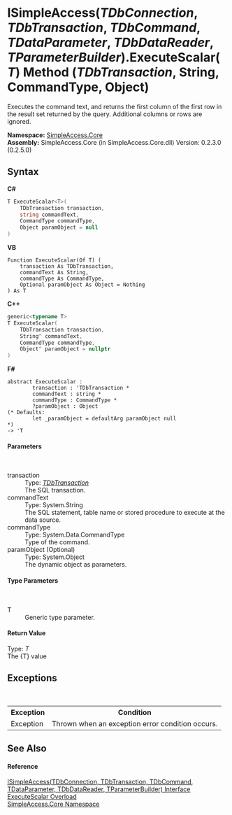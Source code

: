 # ISimpleAccess(*TDbConnection*, *TDbTransaction*, *TDbCommand*, *TDataParameter*, *TDbDataReader*, *TParameterBuilder*).ExecuteScalar(*T*) Method (*TDbTransaction*, String, CommandType, Object)
 

Executes the command text, and returns the first column of the first row in the result set returned by the query. Additional columns or rows are ignored.

**Namespace:**&nbsp;<a href="a16105b5-9ef0-1333-33d4-5a00c99c3614">SimpleAccess.Core</a><br />**Assembly:**&nbsp;SimpleAccess.Core (in SimpleAccess.Core.dll) Version: 0.2.3.0 (0.2.5.0)

## Syntax

**C#**<br />
``` C#
T ExecuteScalar<T>(
	TDbTransaction transaction,
	string commandText,
	CommandType commandType,
	Object paramObject = null
)

```

**VB**<br />
``` VB
Function ExecuteScalar(Of T) ( 
	transaction As TDbTransaction,
	commandText As String,
	commandType As CommandType,
	Optional paramObject As Object = Nothing
) As T
```

**C++**<br />
``` C++
generic<typename T>
T ExecuteScalar(
	TDbTransaction transaction, 
	String^ commandText, 
	CommandType commandType, 
	Object^ paramObject = nullptr
)
```

**F#**<br />
``` F#
abstract ExecuteScalar : 
        transaction : 'TDbTransaction * 
        commandText : string * 
        commandType : CommandType * 
        ?paramObject : Object 
(* Defaults:
        let _paramObject = defaultArg paramObject null
*)
-> 'T 

```


#### Parameters
&nbsp;<dl><dt>transaction</dt><dd>Type: <a href="0a1ff90a-7c2b-18a8-adb6-ac494a3c34b5">*TDbTransaction*</a><br />The SQL transaction.</dd><dt>commandText</dt><dd>Type: System.String<br />The SQL statement, table name or stored procedure to execute at the data source.</dd><dt>commandType</dt><dd>Type: System.Data.CommandType<br />Type of the command.</dd><dt>paramObject (Optional)</dt><dd>Type: System.Object<br />The dynamic object as parameters.</dd></dl>

#### Type Parameters
&nbsp;<dl><dt>T</dt><dd>Generic type parameter.</dd></dl>

#### Return Value
Type: *T*<br />The {T} value

## Exceptions
&nbsp;<table><tr><th>Exception</th><th>Condition</th></tr><tr><td>Exception</td><td>Thrown when an exception error condition occurs.</td></tr></table>

## See Also


#### Reference
<a href="0a1ff90a-7c2b-18a8-adb6-ac494a3c34b5">ISimpleAccess(TDbConnection, TDbTransaction, TDbCommand, TDataParameter, TDbDataReader, TParameterBuilder) Interface</a><br /><a href="30f7cce8-5b37-7db9-088f-1663f7d6b8fa">ExecuteScalar Overload</a><br /><a href="a16105b5-9ef0-1333-33d4-5a00c99c3614">SimpleAccess.Core Namespace</a><br />